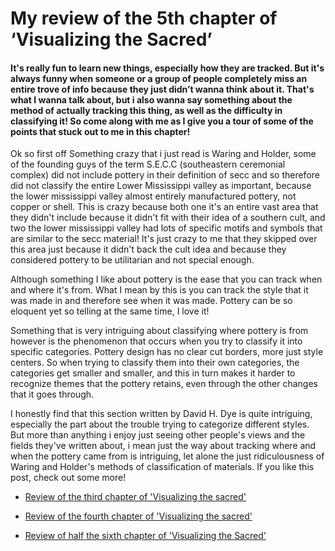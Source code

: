 # My review of the 5th chapter of ‘Visualizing the Sacred’

#### It's really fun to learn new things, especially how they are tracked. But it's always funny when someone or a group of people completely miss an entire trove of info because they just didn’t  wanna think about it. That's what I wanna talk about, but i also wanna say something about the method of actually tracking this thing, as well as the difficulty in classifying it! So come along with me as I give you a tour of some of the points that stuck out to me in this chapter!

Ok so first off Something crazy that i just read is Waring and Holder, some of the founding guys of the term S.E.C.C (southeastern ceremonial complex) did not include pottery in their definition of secc and so therefore did not classify the entire Lower Mississippi valley as important, because the lower mississippi valley almost entirely manufactured pottery, not copper or shell. This is crazy because both one it's an entire vast area that they didn't include because it didn't fit with their idea of a southern cult, and two the lower mississippi valley had lots of specific motifs and symbols that are similar to the secc material! It's just crazy to me that they skipped over this area just because it didn't back the cult idea and because they considered pottery to be utilitarian and not special enough.

Although something I like about pottery is the ease that you can track when and where it's from. What I mean by this is you can track the style that it was made in and therefore see when it was made. Pottery can be so eloquent yet so telling at the same time, I love it!

Something that is very intriguing about classifying where pottery is from however is the phenomenon that occurs when you try to classify it into specific categories. Pottery design has no clear cut borders, more just style centers. So when trying to classify them into their own categories, the categories get smaller and smaller, and this in turn makes it harder to recognize themes that the pottery retains, even through the other changes that it goes through. 

I honestly find that this section written by David H. Dye is quite intriguing, especially the part about the trouble trying to categorize different styles. But more than anything i enjoy just seeing other people's views and the fields they've written about, i mean just the way about tracking where and when the pottery came from is intriguing, let alone the just ridiculousness of Waring and Holder's methods of classification of materials. If you like this post, check out some more!

- [Review of the third chapter of 'Visualizing the sacred'](https://lecartertimes.github.io/postthree.html)

- [Review of the fourth chapter of 'Visualizing the sacred'](https://lecartertimes.github.io/postfour.html)

- [Review of half the sixth chapter of 'Visualizing the Sacred'](https://lecartertimes.github.io/postsixandonehalf.html)
